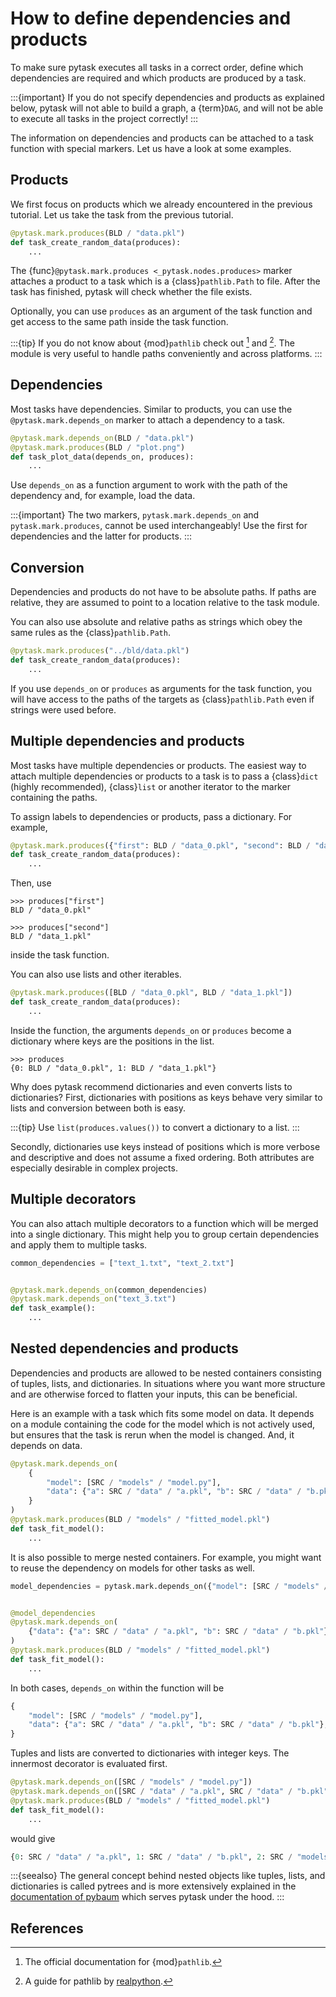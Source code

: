 # How to define dependencies and products

To make sure pytask executes all tasks in a correct order, define which dependencies are
required and which products are produced by a task.

:::{important}
If you do not specify dependencies and products as explained below, pytask will not able
to build a graph, a {term}`DAG`, and will not be able to execute all tasks in the
project correctly!
:::

The information on dependencies and products can be attached to a task function with
special markers. Let us have a look at some examples.

## Products

We first focus on products which we already encountered in the previous tutorial. Let us
take the task from the previous tutorial.

```python
@pytask.mark.produces(BLD / "data.pkl")
def task_create_random_data(produces):
    ...
```

The {func}`@pytask.mark.produces <_pytask.nodes.produces>` marker attaches a product to
a task which is a {class}`pathlib.Path` to file. After the task has finished, pytask
will check whether the file exists.

Optionally, you can use `produces` as an argument of the task function and get access to
the same path inside the task function.

:::{tip}
If you do not know about {mod}`pathlib` check out [^id3] and [^id4]. The module is very
useful to handle paths conveniently and across platforms.
:::

## Dependencies

Most tasks have dependencies. Similar to products, you can use the
`@pytask.mark.depends_on` marker to attach a dependency to a task.

```python
@pytask.mark.depends_on(BLD / "data.pkl")
@pytask.mark.produces(BLD / "plot.png")
def task_plot_data(depends_on, produces):
    ...
```

Use `depends_on` as a function argument to work with the path of the dependency and, for
example, load the data.

:::{important}
The two markers, `pytask.mark.depends_on` and `pytask.mark.produces`, cannot be used
interchangeably! Use the first for dependencies and the latter for products.
:::

## Conversion

Dependencies and products do not have to be absolute paths. If paths are relative, they
are assumed to point to a location relative to the task module.

You can also use absolute and relative paths as strings which obey the same rules as the
{class}`pathlib.Path`.

```python
@pytask.mark.produces("../bld/data.pkl")
def task_create_random_data(produces):
    ...
```

If you use `depends_on` or `produces` as arguments for the task function, you will have
access to the paths of the targets as {class}`pathlib.Path` even if strings were used
before.

## Multiple dependencies and products

Most tasks have multiple dependencies or products. The easiest way to attach multiple
dependencies or products to a task is to pass a {class}`dict` (highly recommended),
{class}`list` or another iterator to the marker containing the paths.

To assign labels to dependencies or products, pass a dictionary. For example,

```python
@pytask.mark.produces({"first": BLD / "data_0.pkl", "second": BLD / "data_1.pkl"})
def task_create_random_data(produces):
    ...
```

Then, use

```pycon
>>> produces["first"]
BLD / "data_0.pkl"

>>> produces["second"]
BLD / "data_1.pkl"
```

inside the task function.

You can also use lists and other iterables.

```python
@pytask.mark.produces([BLD / "data_0.pkl", BLD / "data_1.pkl"])
def task_create_random_data(produces):
    ...
```

Inside the function, the arguments `depends_on` or `produces` become a dictionary where
keys are the positions in the list.

```pycon
>>> produces
{0: BLD / "data_0.pkl", 1: BLD / "data_1.pkl"}
```

Why does pytask recommend dictionaries and even converts lists to dictionaries? First,
dictionaries with positions as keys behave very similar to lists and conversion between
both is easy.

:::{tip}
Use `list(produces.values())` to convert a dictionary to a list.
:::

Secondly, dictionaries use keys instead of positions which is more verbose and
descriptive and does not assume a fixed ordering. Both attributes are especially
desirable in complex projects.

## Multiple decorators

You can also attach multiple decorators to a function which will be merged into a single
dictionary. This might help you to group certain dependencies and apply them to multiple
tasks.

```python
common_dependencies = ["text_1.txt", "text_2.txt"]


@pytask.mark.depends_on(common_dependencies)
@pytask.mark.depends_on("text_3.txt")
def task_example():
    ...
```

## Nested dependencies and products

Dependencies and products are allowed to be nested containers consisting of tuples,
lists, and dictionaries. In situations where you want more structure and are otherwise
forced to flatten your inputs, this can be beneficial.

Here is an example with a task which fits some model on data. It depends on a module
containing the code for the model which is not actively used, but ensures that the task
is rerun when the model is changed. And, it depends on data.

```python
@pytask.mark.depends_on(
    {
        "model": [SRC / "models" / "model.py"],
        "data": {"a": SRC / "data" / "a.pkl", "b": SRC / "data" / "b.pkl"},
    }
)
@pytask.mark.produces(BLD / "models" / "fitted_model.pkl")
def task_fit_model():
    ...
```

It is also possible to merge nested containers. For example, you might want to reuse the
dependency on models for other tasks as well.

```python
model_dependencies = pytask.mark.depends_on({"model": [SRC / "models" / "model.py"]})


@model_dependencies
@pytask.mark.depends_on(
    {"data": {"a": SRC / "data" / "a.pkl", "b": SRC / "data" / "b.pkl"}}
)
@pytask.mark.produces(BLD / "models" / "fitted_model.pkl")
def task_fit_model():
    ...
```

In both cases, `depends_on` within the function will be

```python
{
    "model": [SRC / "models" / "model.py"],
    "data": {"a": SRC / "data" / "a.pkl", "b": SRC / "data" / "b.pkl"},
}
```

Tuples and lists are converted to dictionaries with integer keys. The innermost
decorator is evaluated first.

```python
@pytask.mark.depends_on([SRC / "models" / "model.py"])
@pytask.mark.depends_on([SRC / "data" / "a.pkl", SRC / "data" / "b.pkl"])
@pytask.mark.produces(BLD / "models" / "fitted_model.pkl")
def task_fit_model():
    ...
```

would give

```python
{0: SRC / "data" / "a.pkl", 1: SRC / "data" / "b.pkl", 2: SRC / "models" / "model.py"}
```

:::{seealso}
The general concept behind nested objects like tuples, lists, and dictionaries is called
pytrees and is more extensively explained in the [documentation of
pybaum](https://github.com/OpenSourceEconomics/pybaum) which serves pytask under the
hood.
:::

## References

[^id3]: The official documentation for {mod}`pathlib`.

[^id4]: A guide for pathlib by [realpython](https://realpython.com/python-pathlib/).
